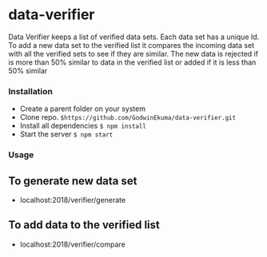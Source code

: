 # data-verifier
Data Verifier keeps a list of verified data sets. Each data set has a unique Id. To add a new data set to the verified list it compares the incoming data set with all the verified sets to see if they are similar. The new data is rejected if is more than 50% similar to data in the verified list or added if it is less than 50% similar


### Installation
- Create a parent folder on your system
- Clone repo. `$https://github.com/GodwinEkuma/data-verifier.git`
- Install all dependencies
`$ npm install`
- Start the server
`$ npm start`

### Usage
## To generate new data set
- localhost:2018/verifier/generate

## To add data to the verified list
- localhost:2018/verifier/compare
   
